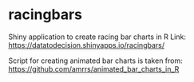 # racingbars
Shiny application to create racing bar charts in R
Link: https://datatodecision.shinyapps.io/racingbars/

Script for creating animated bar charts is taken from:
https://github.com/amrrs/animated_bar_charts_in_R

